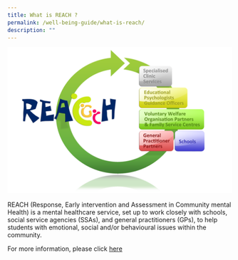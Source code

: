 ```yaml
---
title: What is REACH ?
permalink: /well-being-guide/what-is-reach/
description: ""
---
```

![](/images/Counselling/reach_logo.png)

REACH (Response, Early intervention and Assessment in Community mental Health) is a mental healthcare service, set up to work closely with schools, social service agencies (SSAs), and general practitioners (GPs), to help students with emotional, social and/or behavioural issues within the community.

For more information, please click [here](https://www.imh.com.sg/Clinical-Services/Community-based-Services/REACH/Pages/About-REACH.aspx)